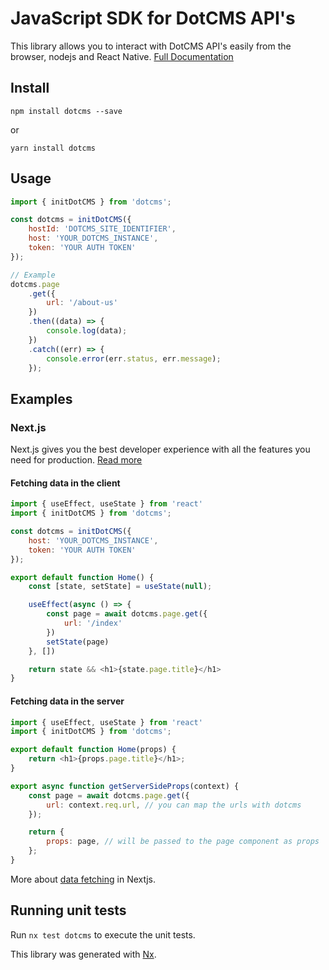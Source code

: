 # JavaScript SDK for DotCMS API's

This library allows you to interact with DotCMS API's easily from the browser, nodejs and React Native. [Full Documentation](https://dotcms.github.io/core-web/dotcms/)

## Install

`npm install dotcms --save`

or

`yarn install dotcms`

## Usage

```javascript
import { initDotCMS } from 'dotcms';

const dotcms = initDotCMS({
    hostId: 'DOTCMS_SITE_IDENTIFIER',
    host: 'YOUR_DOTCMS_INSTANCE',
    token: 'YOUR AUTH TOKEN'
});

// Example
dotcms.page
    .get({
        url: '/about-us'
    })
    .then((data) => {
        console.log(data);
    })
    .catch((err) => {
        console.error(err.status, err.message);
    });
```

## Examples

### Next.js
Next.js gives you the best developer experience with all the features you need for production. [Read more](https://nextjs.org/)


#### Fetching data in the client

```javascript
import { useEffect, useState } from 'react'
import { initDotCMS } from 'dotcms';

const dotcms = initDotCMS({
    host: 'YOUR_DOTCMS_INSTANCE',
    token: 'YOUR AUTH TOKEN'
});

export default function Home() {
    const [state, setState] = useState(null);

    useEffect(async () => {
        const page = await dotcms.page.get({
            url: '/index'
        })
        setState(page)
    }, [])

    return state && <h1>{state.page.title}</h1>
}
```

#### Fetching data in the server

```javascript
import { useEffect, useState } from 'react'
import { initDotCMS } from 'dotcms';

export default function Home(props) {
    return <h1>{props.page.title}</h1>;
}

export async function getServerSideProps(context) {
    const page = await dotcms.page.get({
        url: context.req.url, // you can map the urls with dotcms
    });

    return {
        props: page, // will be passed to the page component as props
    };
}
```

More about [data fetching](https://nextjs.org/docs/basic-features/data-fetching) in Nextjs.

## Running unit tests

Run `nx test dotcms` to execute the unit tests.

This library was generated with [Nx](https://nx.dev).
